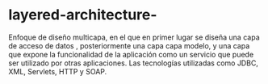 # layered-architecture-
Enfoque de diseño multicapa, en el que en primer lugar se diseña una capa de acceso de datos , posteriormente una capa capa modelo, y  una capa que expone la funcionalidad de la aplicación como un servicio que puede ser utilizado por otras aplicaciones. Las tecnologías utilizadas como JDBC, XML, Servlets, HTTP y SOAP.
